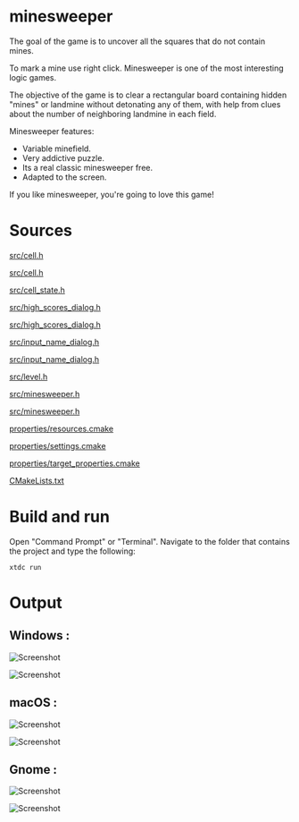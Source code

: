 # minesweeper

The goal of the game is to uncover all the squares that do not contain mines.

To mark a mine use right click. Minesweeper is one of the most interesting logic games.

The objective of the game is to clear a rectangular board containing hidden "mines" or landmine without detonating any of them, 
with help from clues about the number of neighboring landmine in each field.

Minesweeper features:
 - Variable minefield.
 - Very addictive puzzle.
 - Its a real classic minesweeper free.
 - Adapted to the screen.
 
 If you like minesweeper, you're going to love this game!
 
# Sources

[src/cell.h](src/cell.h)

[src/cell.h](src/cell.cpp)

[src/cell_state.h](src/cell_state.h)

[src/high_scores_dialog.h](src/high_scores_dialog.h)

[src/high_scores_dialog.h](src/high_scores_dialog.cpp)

[src/input_name_dialog.h](src/input_name_dialog.h)

[src/input_name_dialog.h](src/input_name_dialog.cpp)

[src/level.h](src/level.h)

[src/minesweeper.h](src/minesweeper.h)

[src/minesweeper.h](src/minesweeper.cpp)

[properties/resources.cmake](properties/resources.cmake)

[properties/settings.cmake](properties/settings.cmake)

[properties/target_properties.cmake](properties/target_properties.cmake)

[CMakeLists.txt](CMakeLists.txt)

# Build and run

Open "Command Prompt" or "Terminal". Navigate to the folder that contains the project and type the following:

```shell
xtdc run
```

# Output

## Windows :

![Screenshot](../../../../docs/pictures/examples/minesweeper_w.png)

![Screenshot](../../../../docs/pictures/examples/minesweeper_wd.png)

## macOS :

![Screenshot](../../../../docs/pictures/examples/minesweeper_m.png)

![Screenshot](../../../../docs/pictures/examples/minesweeper_md.png)

## Gnome :

![Screenshot](../../../../docs/pictures/examples/minesweeper_g.png)

![Screenshot](../../../../docs/pictures/examples/minesweeper_gd.png)
